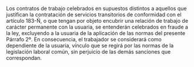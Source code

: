 Los contratos de trabajo celebrados en supuestos distintos a aquellos que justifican la contratación de servicios transitorios de conformidad con el artículo 183-Ñ, o que tengan por objeto encubrir una relación de trabajo de carácter permanente con la usuaria, se entenderán celebrados en fraude a la ley, excluyendo a la usuaria de la aplicación de las normas del presente Párrafo 2º. En consecuencia, el trabajador se considerará como dependiente de la usuaria, vínculo que se regirá por las normas de la legislación laboral común, sin perjuicio de las demás sanciones que correspondan.